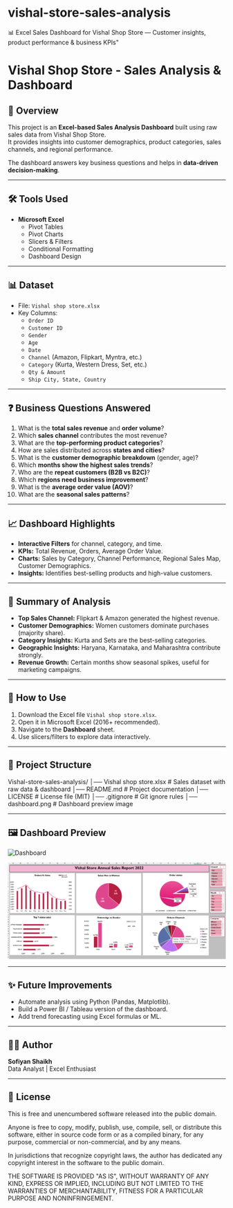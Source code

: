 # vishal-store-sales-analysis
📊 Excel Sales Dashboard for Vishal Shop Store — Customer insights, product performance & business KPIs"
# Vishal Shop Store - Sales Analysis & Dashboard

## 📌 Overview
This project is an **Excel-based Sales Analysis Dashboard** built using raw sales data from Vishal Shop Store.  
It provides insights into customer demographics, product categories, sales channels, and regional performance.  

The dashboard answers key business questions and helps in **data-driven decision-making**.

---

## 🛠 Tools Used
- **Microsoft Excel**  
  - Pivot Tables  
  - Pivot Charts  
  - Slicers & Filters  
  - Conditional Formatting  
  - Dashboard Design

---

## 📊 Dataset
- File: `Vishal shop store.xlsx`  
- Key Columns:  
  - `Order ID`  
  - `Customer ID`  
  - `Gender`  
  - `Age`  
  - `Date`  
  - `Channel` (Amazon, Flipkart, Myntra, etc.)  
  - `Category` (Kurta, Western Dress, Set, etc.)  
  - `Qty & Amount`  
  - `Ship City, State, Country`

---

## ❓ Business Questions Answered
1. What is the **total sales revenue** and **order volume**?  
2. Which **sales channel** contributes the most revenue?  
3. What are the **top-performing product categories**?  
4. How are sales distributed across **states and cities**?  
5. What is the **customer demographic breakdown** (gender, age)?  
6. Which **months show the highest sales trends**?  
7. Who are the **repeat customers (B2B vs B2C)**?  
8. Which **regions need business improvement**?  
9. What is the **average order value (AOV)**?  
10. What are the **seasonal sales patterns**?

---

## 📈 Dashboard Highlights
- **Interactive Filters** for channel, category, and time.  
- **KPIs:** Total Revenue, Orders, Average Order Value.  
- **Charts:** Sales by Category, Channel Performance, Regional Sales Map, Customer Demographics.  
- **Insights:** Identifies best-selling products and high-value customers.  

---

## 📌 Summary of Analysis
- **Top Sales Channel:** Flipkart & Amazon generated the highest revenue.  
- **Customer Demographics:** Women customers dominate purchases (majority share).  
- **Category Insights:** Kurta and Sets are the best-selling categories.  
- **Geographic Insights:** Haryana, Karnataka, and Maharashtra contribute strongly.  
- **Revenue Growth:** Certain months show seasonal spikes, useful for marketing campaigns.  

---

## 🚀 How to Use
1. Download the Excel file `Vishal shop store.xlsx`.  
2. Open it in Microsoft Excel (2016+ recommended).  
3. Navigate to the **Dashboard** sheet.  
4. Use slicers/filters to explore data interactively.  

---

## 📂 Project Structure
  Vishal-store-sales-analysis/
│── Vishal shop store.xlsx      # Sales dataset with raw data & dashboard
│── README.md                   # Project documentation
│── LICENSE                     # License file (MIT)
│── .gitignore                  # Git ignore rules
│── dashboard.png               # Dashboard preview image




---

## 🖼️ Dashboard Preview
<img width="1298" height="575" alt="Dashboard" src="https://github.com/user-attachments/assets/74c001f3-a7fa-4c01-b1bc-0ab9264c4601" />

![Dashboard Preview](dashboard.png)

---

## ✨ Future Improvements
- Automate analysis using Python (Pandas, Matplotlib).  
- Build a Power BI / Tableau version of the dashboard.  
- Add trend forecasting using Excel formulas or ML.  

---

## 👩‍💻 Author
**Sofiyan Shaikh**  
Data Analyst | Excel Enthusiast  

---

## 📜 License
This is free and unencumbered software released into the public domain.

Anyone is free to copy, modify, publish, use, compile, sell, or distribute this software, either in source code form or as a compiled binary, for any purpose, commercial or non-commercial, and by any means.

In jurisdictions that recognize copyright laws, the author has dedicated any copyright interest in the software to the public domain.

THE SOFTWARE IS PROVIDED "AS IS", WITHOUT WARRANTY OF ANY KIND, EXPRESS OR IMPLIED, INCLUDING BUT NOT LIMITED TO THE WARRANTIES OF MERCHANTABILITY, FITNESS FOR A PARTICULAR PURPOSE AND NONINFRINGEMENT.

